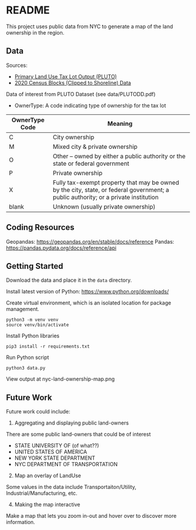 # README

This project uses public data from NYC to generate a map of the land ownership in the region.

## Data

Sources:
- [Primary Land Use Tax Lot Output (PLUTO)](https://data.cityofnewyork.us/City-Government/Primary-Land-Use-Tax-Lot-Output-PLUTO-/64uk-42ks)
- [2020 Census Blocks (Clipped to Shoreline) Data ](https://www.nyc.gov/site/planning/data-maps/open-data/census-download-metadata.page)


Data of interest from PLUTO Dataset (see data/PLUTODD.pdf)
- OwnerType: A code indicating type of ownership for the tax lot

| OwnerType Code | Meaning          |
| ---------------|------------------|
| C              | City ownership   |
| M              | Mixed city & private ownership |
| O              | Other – owned by either a public authority or the state or federal government |
| P              | Private ownership |
| X              | Fully tax-exempt property that may be owned by the city, state, or federal government; a public authority; or a private institution |
| blank          | Unknown (usually private ownership) |


## Coding Resources

Geopandas: https://geopandas.org/en/stable/docs/reference
Pandas: https://pandas.pydata.org/docs/reference/api

## Getting Started

Download the data and place it in the `data` directory.

Install latest version of Python: https://www.python.org/downloads/

Create virtual environment, which is an isolated location for package management.
```
python3 -m venv venv
source venv/bin/activate
```

Install Python libraries
```
pip3 install -r requirements.txt
```

Run Python script
```
python3 data.py
```

View output at nyc-land-ownership-map.png

## Future Work

Future work could include:

1. Aggregating and displaying public land-owners

  There are some public land-owners that could be of interest
  - STATE UNIVERSITY OF (of what??)
  - UNITED STATES OF AMERICA
  - NEW YORK STATE DEPARTMENT
  - NYC DEPARTMENT OF TRANSPORTATION

2. Map an overlay of LandUse

  Some values in the data include Transportaiton/Utility, Industrial/Manufacturing, etc.

4. Making the map interactive

  Make a map that lets you zoom in-out and hover over to discover more information.

